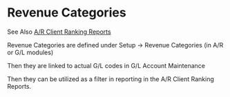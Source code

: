# Revenue Categories

See Also [A/R Client Ranking Reports](../../accounts-receivable-credit-control/reporting/#\_toc124065029-1)

Revenue Categories are defined under Setup -> Revenue Categories (in A/R or G/L modules)

Then they are linked to actual G/L codes in G/L Account Maintenance

Then they can be utilized as a filter in reporting in the A/R Client Ranking Reports.
